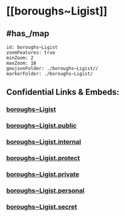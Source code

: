 # [[boroughs~Ligist]] 


## #has_/map  



```leaflet
id: boroughs~Ligist
zoomFeatures: true 
minZoom: 2 
maxZoom: 18
geojsonFolder: ./boroughs~Ligist//
markerFolder: ./boroughs~Ligist/
```


## Confidential Links & Embeds: 

### [boroughs~Ligist](/_Standards/Earth/Continent/Europe/Europe~Central/Austria/Austrias_States/Steiermark/counties~SM/Voitsberg/cities~Voitsberg/Ligist/boroughs~Ligist.md) 

### [boroughs~Ligist.public](/_public/Earth/Continent/Europe/Europe~Central/Austria/Austrias_States/Steiermark/counties~SM/Voitsberg/cities~Voitsberg/Ligist/boroughs~Ligist.public.md) 

### [boroughs~Ligist.internal](/_internal/Earth/Continent/Europe/Europe~Central/Austria/Austrias_States/Steiermark/counties~SM/Voitsberg/cities~Voitsberg/Ligist/boroughs~Ligist.internal.md) 

### [boroughs~Ligist.protect](/_protect/Earth/Continent/Europe/Europe~Central/Austria/Austrias_States/Steiermark/counties~SM/Voitsberg/cities~Voitsberg/Ligist/boroughs~Ligist.protect.md) 

### [boroughs~Ligist.private](/_private/Earth/Continent/Europe/Europe~Central/Austria/Austrias_States/Steiermark/counties~SM/Voitsberg/cities~Voitsberg/Ligist/boroughs~Ligist.private.md) 

### [boroughs~Ligist.personal](/_personal/Earth/Continent/Europe/Europe~Central/Austria/Austrias_States/Steiermark/counties~SM/Voitsberg/cities~Voitsberg/Ligist/boroughs~Ligist.personal.md) 

### [boroughs~Ligist.secret](/_secret/Earth/Continent/Europe/Europe~Central/Austria/Austrias_States/Steiermark/counties~SM/Voitsberg/cities~Voitsberg/Ligist/boroughs~Ligist.secret.md)

